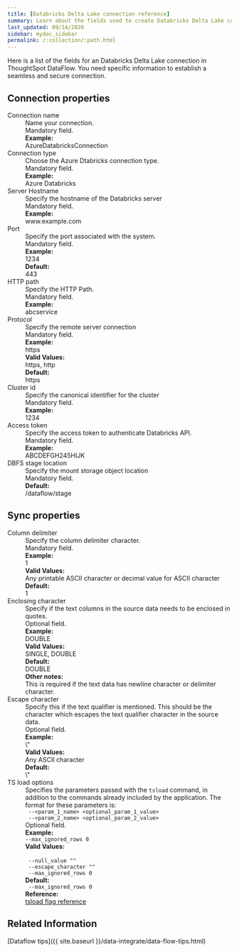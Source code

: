 ```yaml
---
title: [Databricks Delta Lake connection reference]
summary: Learn about the fields used to create Databricks Delta Lake connection with ThoughtSpot DataFlow.
last_updated: 09/14/2020
sidebar: mydoc_sidebar
permalink: /:collection/:path.html
---
```


Here is a list of the fields for an Databricks Delta Lake connection in ThoughtSpot DataFlow. You need specific information to establish a seamless and secure connection.

## Connection properties

<dl id="dataflow-databricks-delta-lake-connection-properties">
<dlentry id="dataflow-databricks-delta-lake-conn-connection-name"><dt>Connection name</dt><dd id="connection-name-description">Name your connection.</dd><dd id="connection-name-required">Mandatory field.</dd><dd id="connection-name-example"><strong>Example:</strong><br/>AzureDatabricksConnection</dd></dlentry>
<dlentry id="dataflow-databricks-delta-lake-conn-connection-type"><dt>Connection type</dt><dd id="connection-type-description">Choose the Azure Dtabricks connection type.</dd><dd id="connection-type-required">Mandatory field.</dd><dd id="connection-type-example"><strong>Example:</strong><br/>Azure Databricks</dd></dlentry>
<dlentry id="dataflow-databricks-delta-lake-conn-server-hostname-"><dt>Server Hostname </dt><dd id="server-hostname--description">Specify the hostname of the Databricks server</dd><dd id="server-hostname--required">Mandatory field.</dd><dd id="server-hostname--example"><strong>Example:</strong><br/>www.example.com</dd></dlentry>
<dlentry id="dataflow-databricks-delta-lake-conn-port"><dt>Port</dt><dd id="port-description">Specify the port associated with the system.</dd><dd id="port-required">Mandatory field.</dd><dd id="port-example"><strong>Example:</strong><br/>1234</dd><dd id="port-default"><strong>Default:</strong><br/>443</dd></dlentry>
<dlentry id="dataflow-databricks-delta-lake-conn-http-path"><dt>HTTP path</dt><dd id="http-path-description">Specify the HTTP Path.</dd><dd id="http-path-required">Mandatory field.</dd><dd id="http-path-example"><strong>Example:</strong><br/>abcservice</dd></dlentry>
<dlentry id="dataflow-databricks-delta-lake-conn-protocol"><dt>Protocol</dt><dd id="protocol-description">Specify the remote server connection</dd><dd id="protocol-required">Mandatory field.</dd><dd id="protocol-example"><strong>Example:</strong><br/>https</dd><dd id="protocol-valid-values"><strong>Valid Values:</strong><br/>https, http</dd><dd id="protocol-default"><strong>Default:</strong><br/>https</dd></dlentry>
<dlentry id="dataflow-databricks-delta-lake-conn-cluster-id"><dt>Cluster id</dt><dd id="cluster-id-description">Specify the canonical identifier for the cluster</dd><dd id="cluster-id-required">Mandatory field.</dd><dd id="cluster-id-example"><strong>Example:</strong><br/>1234</dd></dlentry>
<dlentry id="dataflow-databricks-delta-lake-conn-access-token"><dt>Access token</dt><dd id="access-token-description">Specify the access token to authenticate Databricks API.</dd><dd id="access-token-required">Mandatory field.</dd><dd id="access-token-example"><strong>Example:</strong><br/>ABCDEFGH245HIJK</dd></dlentry>
<dlentry id="dataflow-databricks-delta-lake-conn-dbfs-stage-location"><dt>DBFS stage location</dt><dd id="dbfs-stage-location-description">Specify the mount storage object location</dd><dd id="dbfs-stage-location-required">Mandatory field.</dd><dd id="dbfs-stage-location-default"><strong>Default:</strong><br/>/dataflow/stage</dd></dlentry>
</dl>

## Sync properties

<dl id="dataflow-databricks-delta-lake-sync-properties">
<dlentry id="dataflow-databricks-delta-lake-sync-column-delimiter"><dt>Column delimiter</dt><dd id="column-delimiter-description">Specify the column delimiter character.</dd><dd id="column-delimiter-required">Mandatory field.</dd><dd id="column-delimiter-example"><strong>Example:</strong><br/>1</dd><dd id="column-delimiter-valid-values"><strong>Valid Values:</strong><br/>Any printable ASCII character or decimal value for ASCII character</dd><dd id="column-delimiter-default"><strong>Default:</strong><br/>1</dd></dlentry>
<dlentry id="dataflow-databricks-delta-lake-sync-enclosing-character"><dt>Enclosing character</dt><dd id="enclosing-character-description">Specify if the text columns in the source data needs to be enclosed in quotes.</dd><dd id="enclosing-character-required">Optional field.</dd><dd id="enclosing-character-example"><strong>Example:</strong><br/>DOUBLE</dd><dd id="enclosing-character-valid-values"><strong>Valid Values:</strong><br/>SINGLE, DOUBLE</dd><dd id="enclosing-character-default"><strong>Default:</strong><br/>DOUBLE</dd><dd id="enclosing-character-other"><strong>Other notes:</strong><br/>This is required if the text data has newline character or delimiter character.</dd></dlentry>
<dlentry id="dataflow-databricks-delta-lake-sync-escape-character"><dt>Escape character</dt><dd id="escape-character-description">Specify this if the text qualifier is mentioned. This should be the character which escapes the text qualifier character in the source data.</dd><dd id="escape-character-required">Optional field.</dd><dd id="escape-character-example"><strong>Example:</strong><br/>\"</dd><dd id="escape-character-valid-values"><strong>Valid Values:</strong><br/>Any ASCII character</dd><dd id="escape-character-default"><strong>Default:</strong><br/>\"</dd></dlentry>
<dlentry id="dataflow-databricks-delta-lake-sync-ts-load-options"><dt>TS load options</dt><dd id="ts-load-options-description">Specifies the parameters passed with the <code>tsload</code> command, in addition to the commands already included by the application. The format for these parameters is:<br/><code> --&lt;param_1_name&gt; &lt;optional_param_1_value&gt;</code><br/><code> --&lt;param_2_name&gt; &lt;optional_param_2_value&gt;</code></dd><dd id="ts-load-options-required">Optional field.</dd><dd id="ts-load-options-example"><strong>Example:</strong><br/><code>--max_ignored_rows 0</code></dd><dd id="ts-load-options-valid-values"><strong>Valid Values:</strong><br/><br/><code> --null_value ""</code><br/><code> --escape_character ""</code><br/><code> --max_ignored_rows 0</code></dd><dd id="ts-load-options-default"><strong>Default:</strong><br/><code> --max_ignored_rows 0</code></dd><dd id="reference"><strong>Reference:</strong><br/><a href="{{ site.baseurl }}/reference/data-importer-ref.html">tsload flag reference</a></dd></dlentry>
</dl>

## Related Information

[Dataflow tips]({{ site.baseurl }}/data-integrate/data-flow-tips.html)
